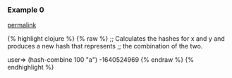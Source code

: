 ### Example 0
[permalink](#example-0)

{% highlight clojure %}
{% raw %}
;; Calculates the hashes for x and y and produces a new hash that represents
;; the combination of the two.

user=> (hash-combine 100 "a")
-1640524969
{% endraw %}
{% endhighlight %}


